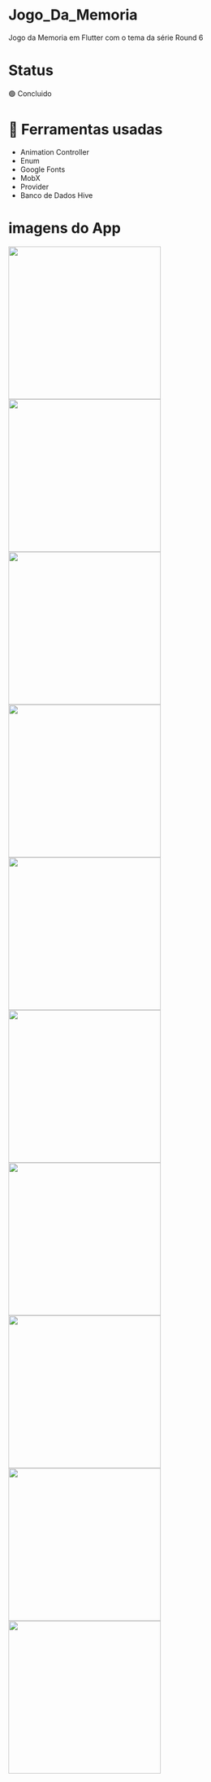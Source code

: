 # Jogo_Da_Memoria
 Jogo da Memoria em Flutter com o tema da série Round 6
 
# Status
 🟢 Concluido
 
 # 🔨 Ferramentas usadas
<ul>
 <li> Animation Controller </li>
 <li> Enum </li>
 <li> Google Fonts </li>
 <li> MobX </li>
 <li> Provider </li>
 <li> Banco de Dados Hive</li>
</ul>

# imagens do App
<div>
 <img  src="jogo_da_memoria/imgGitHub/1.png" width="300px"/>
  <img  src="jogo_da_memoria/imgGitHub/2.png" width="300px"/>
  <img  src="jogo_da_memoria/imgGitHub/3.png" width="300px"/>
  <img  src="jogo_da_memoria/imgGitHub/4.png" width="300px"/>
  <img  src="jogo_da_memoria/imgGitHub/5.png" width="300px"/>
  <img  src="jogo_da_memoria/imgGitHub/6.png" width="300px"/>
  <img  src="jogo_da_memoria/imgGitHub/7.png" width="300px"/>
  <img  src="jogo_da_memoria/imgGitHub/8.png" width="300px"/>
  <img  src="jogo_da_memoria/imgGitHub/9.png" width="300px"/>
  <img  src="jogo_da_memoria/imgGitHub/10.png" width="300px"/>
</div>
